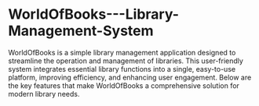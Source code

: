# WorldOfBooks---Library-Management-System

WorldOfBooks is a simple library management application designed to streamline the operation and management of libraries. This user-friendly system integrates essential library functions into a single, easy-to-use platform, improving efficiency, and enhancing user engagement. Below are the key features that make WorldOfBooks a comprehensive solution for modern library needs.
